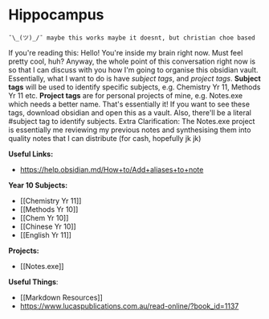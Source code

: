 # Hippocampus

	¯\_(ツ)_/¯ maybe this works maybe it doesnt, but christian choe based

If you're reading this:
	Hello! You're inside my brain right now. Must feel pretty cool, huh?
	Anyway, the whole point of this conversation right now is so that I can discuss with you how I'm going to organise this obsidian vault.
	Essentially, what I want to do is have *subject tags*, and *project tags*.
	**Subject tags** will be used to identify specific subjects, e.g. Chemistry Yr 11, Methods Yr 11 etc.
	**Project tags** are for personal projects of mine, e.g. Notes.exe which needs a better name.
	That's essentially it! If you want to see these tags, download obsidian and open this as a vault.
	Also, there'll be a literal #subject tag to identify subjects.
Extra Clarification:
	The Notes.exe project is essentially me reviewing my previous notes and synthesising them into quality notes that I can distribute (for cash, hopefully jk jk)

**Useful Links:**
* https://help.obsidian.md/How+to/Add+aliases+to+note


**Year 10 Subjects:**

* [[Chemistry Yr 11]]
* [[Methods Yr 10]]
* [[Chem Yr 10]]
* [[Chinese Yr 10]]
* [[English Yr 11]]


**Projects:**

* [[Notes.exe]]


**Useful Things**:

* [[Markdown Resources]]
* https://www.lucaspublications.com.au/read-online/?book_id=1137